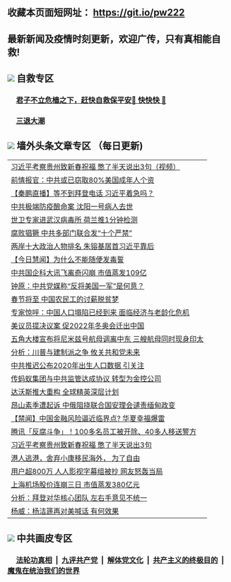 ## 收藏本页面短网址： https://git.io/pw222
## 最新新闻及疫情时刻更新，欢迎广传，只有真相能自救! 

## <img src="https://img.icons8.com/cute-clipart/2x/circled-right.png">  自救专区

 ### &nbsp;&nbsp;&nbsp;&nbsp; [君子不立危樯之下，赶快自救保平安🍎 快快快 📩](https://github.com/pwgy/td/blob/master/README.md)
 
 ### &nbsp;&nbsp;&nbsp;&nbsp; [三退大潮](https://is.gd/fCPoKo) 
 
## <img src="https://img.icons8.com/cute-clipart/2x/circled-right.png"> 墙外头条文章专区 （每日更新)

<Table>
<tr><td colspan="2" align="left"><a href="https://tprvzfgk.xhuyd.press/?name=c1302437&key=encdeuyadochlaxz&from=pw2">习近平考察贵州致新春祝福  憋了半天说出3句（视频）</a></td></tr>
<tr><td colspan="2" align="left"><a href="https://tprvzfgk.xhuyd.press/?name=c1302439&key=encdeuyadochlaxz&from=pw2">前情报官：中共或已窃取80%美国成年人个资</a></td></tr>
<tr><td colspan="2" align="left"><a href="https://tprvzfgk.xhuyd.press/?name=c1302496&key=encdeuyadochlaxz&from=pw2">【秦鹏直播】等不到拜登电话 习近平着急吗？</a></td></tr>
<tr><td colspan="2" align="left"><a href="https://tprvzfgk.xhuyd.press/?name=c1302491&key=encdeuyadochlaxz&from=pw2">中共极端防疫酿命案 沈阳一号病人去世</a></td></tr>
<tr><td colspan="2" align="left"><a href="https://tprvzfgk.xhuyd.press/?name=c1302395&key=encdeuyadochlaxz&from=pw2">世卫专家进武汉病毒所 荷兰推1分钟检测</a></td></tr>
<tr><td colspan="2" align="left"><a href="https://tprvzfgk.xhuyd.press/?name=c1302454&key=encdeuyadochlaxz&from=pw2">腐败猖獗 中共多部门联合发“十个严禁”</a></td></tr>
<tr><td colspan="2" align="left"><a href="https://tprvzfgk.xhuyd.press/?name=c1302402&key=encdeuyadochlaxz&from=pw2">两岸十大政治人物排名 朱镕基居首习近平靠后</a></td></tr>
<tr><td colspan="2" align="left"><a href="https://tprvzfgk.xhuyd.press/?name=c1302456&key=encdeuyadochlaxz&from=pw2">【今日慧闻】为什么不能随便发毒誓</a></td></tr>
<tr><td colspan="2" align="left"><a href="https://tprvzfgk.xhuyd.press/?name=c1302455&key=encdeuyadochlaxz&from=pw2">中共国企科大讯飞离奇闪崩 市值蒸发109亿</a></td></tr>
<tr><td colspan="2" align="left"><a href="https://tprvzfgk.xhuyd.press/?name=c1302458&key=encdeuyadochlaxz&from=pw2">钟原：中共党媒称“反将美国一军”是何意？</a></td></tr>
<tr><td colspan="2" align="left"><a href="https://tprvzfgk.xhuyd.press/?name=c1302433&key=encdeuyadochlaxz&from=pw2">春节将至 中国农民工的讨薪脱贫梦</a></td></tr>
<tr><td colspan="2" align="left"><a href="https://tprvzfgk.xhuyd.press/?name=c1302414&key=encdeuyadochlaxz&from=pw2">专家惊呼：中国人口塌陷已经到来 面临经济与老龄化危机</a></td></tr>
<tr><td colspan="2" align="left"><a href="https://tprvzfgk.xhuyd.press/?name=c1302424&key=encdeuyadochlaxz&from=pw2">美议员提决议案 促2022年冬奥会迁出中国</a></td></tr>
<tr><td colspan="2" align="left"><a href="https://tprvzfgk.xhuyd.press/?name=c1302431&key=encdeuyadochlaxz&from=pw2">五角大楼宣布将尼米兹号航母调离中东 三艘航母同时现身印太</a></td></tr>
<tr><td colspan="2" align="left"><a href="https://tprvzfgk.xhuyd.press/?name=c1302447&key=encdeuyadochlaxz&from=pw2">分析：川普与建制派之争 攸关共和党未来</a></td></tr>
<tr><td colspan="2" align="left"><a href="https://tprvzfgk.xhuyd.press/?name=c1302403&key=encdeuyadochlaxz&from=pw2">中共推迟公布2020年出生人口数据 引关注</a></td></tr>
<tr><td colspan="2" align="left"><a href="https://tprvzfgk.xhuyd.press/?name=c1302409&key=encdeuyadochlaxz&from=pw2">传蚂蚁集团与中共监管达成协议 转型为金控公司</a></td></tr>
<tr><td colspan="2" align="left"><a href="https://tprvzfgk.xhuyd.press/?name=c1302487&key=encdeuyadochlaxz&from=pw2">达沃斯推大重构 全球精英深层计划</a></td></tr>
<tr><td colspan="2" align="left"><a href="https://tprvzfgk.xhuyd.press/?name=c1302430&key=encdeuyadochlaxz&from=pw2">昂山素季遭起诉 中俄阻挠联合国安理会谴责缅甸政变</a></td></tr>
<tr><td colspan="2" align="left"><a href="https://tprvzfgk.xhuyd.press/?name=c1302396&key=encdeuyadochlaxz&from=pw2">【禁闻】中国金融风险逼近临界点? 华夏幸福爆雷</a></td></tr>
<tr><td colspan="2" align="left"><a href="https://tprvzfgk.xhuyd.press/?name=c1302446&key=encdeuyadochlaxz&from=pw2">腾讯「反腐斗争」！100多名员工被开除、40多人移送警方</a></td></tr>
<tr><td colspan="2" align="left"><a href="https://tprvzfgk.xhuyd.press/?name=c1302472&key=encdeuyadochlaxz&from=pw2">习近平考察贵州致新春祝福 憋了半天说出3句</a></td></tr>
<tr><td colspan="2" align="left"><a href="https://tprvzfgk.xhuyd.press/?name=c1302432&key=encdeuyadochlaxz&from=pw2">港人逃港，舍弃小康移民海外， 为了自由</a></td></tr>
<tr><td colspan="2" align="left"><a href="https://tprvzfgk.xhuyd.press/?name=c1302490&key=encdeuyadochlaxz&from=pw2">用户超800万 人人影视字幕组被抄 网友怒轰当局</a></td></tr>
<tr><td colspan="2" align="left"><a href="https://tprvzfgk.xhuyd.press/?name=c1302450&key=encdeuyadochlaxz&from=pw2">上海机场股价连崩三日 市值蒸发380亿元</a></td></tr>
<tr><td colspan="2" align="left"><a href="https://tprvzfgk.xhuyd.press/?name=c1302494&key=encdeuyadochlaxz&from=pw2">分析：拜登对华核心团队 左右手意见不统一</a></td></tr>
<tr><td colspan="2" align="left"><a href="https://tprvzfgk.xhuyd.press/?name=c1302426&key=encdeuyadochlaxz&from=pw2">杨威：杨洁篪再对美喊话 有何效果</a></td></tr>

 </Table>

## <img src="https://img.icons8.com/cute-clipart/2x/circled-right.png"> 中共画皮专区


 ### &nbsp;&nbsp;&nbsp;&nbsp; [法轮功真相](https://github.com/begood0513/basic/blob/master/README.md) &nbsp;|&nbsp; [九评共产党](https://github.com/begood0513/9ping.md/blob/master/README.md) &nbsp;|&nbsp; [解体党文化](https://github.com/begood0513/jtdwh.md/blob/master/README.md)   &nbsp;|&nbsp; [共产主义的终极目的](https://github.com/begood0513/gczydzjmd.md/blob/master/README.md) &nbsp;|&nbsp; [魔鬼在统治我们的世界](https://github.com/begood0513/gczydzjmd.md/blob/master/README.md) 

